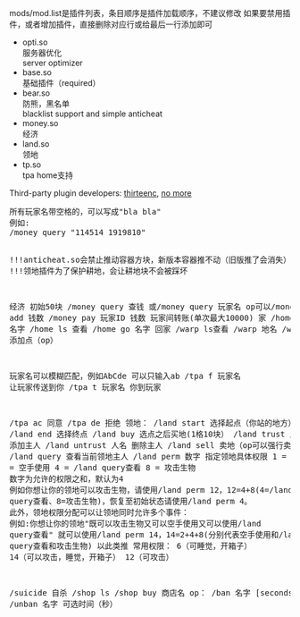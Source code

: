 mods/mod.list是插件列表，条目顺序是插件加载顺序，不建议修改
如果要禁用插件，或者增加插件，直接删除对应行或给最后一行添加即可

- opti.so  
服务器优化  
server optimizer  
- base.so  
基础插件（required）  
- bear.so  
防熊，黑名单  
blacklist support and simple anticheat  
- money.so  
经济  
- land.so  
领地  
- tp.so  
tpa home支持

Third-party plugin developers: [thirteenc](https://github.com/thirteenc13), [no more]()

</pre>
<pre>
所有玩家名带空格的，可以写成"bla bla"
例如:
/money query "114514 1919810"

!!!anticheat.so会禁止推动容器方块，新版本容器推不动（旧版推了会消失）
!!!领地插件为了保护耕地，会让耕地块不会被踩坏


经济
初始50块
/money query 查钱
或/money query 玩家名
op可以/money add 钱数
/money pay 玩家ID 钱数 玩家间转账(单次最大10000)
家
/home add 名字
/home ls 查看
/home go 名字 回家
/warp ls查看
/warp 地名
/warp add 添加点（op）

玩家名可以模糊匹配，例如AbCde 可以只输入ab
/tpa f 玩家名 让玩家传送到你
/tpa t 玩家名 你到玩家

/tpa ac 同意
/tpa de 拒绝
领地：
/land start 选择起点（你站的地方）
/land end 选择终点
/land buy 选点之后买地(1格10块）
/land trust 人名 添加主人
/land untrust 人名 删除主人
/land sell 卖地（op可以强行卖）
/land query 查看当前领地主人
/land perm 数字 指定领地具体权限
1 = 破坏
2 = 空手使用
4 = /land query查看
8 = 攻击生物
数字为允许的权限之和，默认为4
例如你想让你的领地可以攻击生物，请使用/land perm 12，12=4+8(4=/land query查看、8=攻击生物)，恢复至初始状态请使用/land perm 4。
此外，领地权限分配可以让领地同时允许多个事件：
例如:你想让你的领地"既可以攻击生物又可以空手使用又可以使用/land query查看"
就可以使用/land perm 14，14=2+4+8(分别代表空手使用和/land query查看和攻击生物)
以此类推
常用权限：
6（可睡觉，开箱子）
14（可以攻击，睡觉，开箱子）
12（可攻击）

/suicide 自杀
/shop ls
/shop buy 商店名
op：
/ban 名字 [seconds]
/unban 名字
可选时间（秒）
